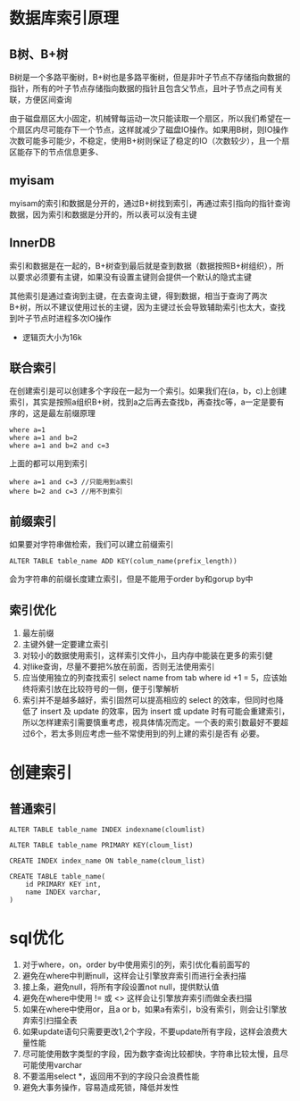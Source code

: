 # 数据库索引原理
## B树、B+树
B树是一个多路平衡树，B+树也是多路平衡树，但是非叶子节点不存储指向数据的指针，所有的叶子节点存储指向数据的指针且包含父节点，且叶子节点之间有关联，方便区间查询

由于磁盘扇区大小固定，机械臂每运动一次只能读取一个扇区，所以我们希望在一个扇区内尽可能存下一个节点，这样就减少了磁盘IO操作。如果用B树，则IO操作次数可能多可能少，不稳定，使用B+树则保证了稳定的IO（次数较少），且一个扇区能存下的节点信息更多、

## myisam
myisam的索引和数据是分开的，通过B+树找到索引，再通过索引指向的指针查询数据，因为索引和数据是分开的，所以表可以没有主键

## InnerDB
索引和数据是在一起的，B+树查到最后就是查到数据（数据按照B+树组织），所以要求必须要有主键，如果没有设置主键则会提供一个默认的隐式主键

其他索引是通过查询到主键，在去查询主键，得到数据，相当于查询了两次B+树，所以不建议使用过长的主键，因为主键过长会导致辅助索引也太大，查找到叶子节点时进程多次IO操作

- 逻辑页大小为16k


## 联合索引
在创建索引是可以创建多个字段在一起为一个索引。如果我们在(a，b，c)上创建索引，其实是按照a组织B+树，找到a之后再去查找b，再查找c等，a一定是要有序的，这是最左前缀原理

    where a=1
    where a=1 and b=2
    where a=1 and b=2 and c=3

上面的都可以用到索引

    where a=1 and c=3 //只能用到a索引
    where b=2 and c=3 //用不到索引

## 前缀索引
如果要对字符串做检索，我们可以建立前缀索引

    ALTER TABLE table_name ADD KEY(colum_name(prefix_length))

会为字符串的前缀长度建立索引，但是不能用于order by和gorup by中

## 索引优化
1. 最左前缀
2. 主键外健一定要建立索引
3. 对较小的数据使用索引，这样索引文件小，且内存中能装在更多的索引健
4. 对like查询，尽量不要把%放在前面，否则无法使用索引
5. 应当使用独立的列查找索引 select name from tab where id +1 = 5，应该始终将索引放在比较符号的一侧，便于引擎解析
6. 索引并不是越多越好，索引固然可以提高相应的 select 的效率，但同时也降低了 insert 及 update 的效率，因为 insert 或 update 时有可能会重建索引，所以怎样建索引需要慎重考虑，视具体情况而定。一个表的索引数最好不要超过6个，若太多则应考虑一些不常使用到的列上建的索引是否有 必要。


# 创建索引
## 普通索引

    ALTER TABLE table_name INDEX indexname(cloumlist)

    ALTER TABLE table_name PRIMARY KEY(cloum_list)

    CREATE INDEX index_name ON table_name(cloum_list)

    CREATE TABLE table_name(
        id PRIMARY KEY int,
        name INDEX varchar,
    )

# sql优化
1. 对于where，on，order by中使用索引的列，索引优化看前面写的
2. 避免在where中判断null，这样会让引擎放弃索引而进行全表扫描
3. 接上条，避免null，将所有字段设置not null，提供默认值
4. 避免在where中使用 != 或 <> 这样会让引擎放弃索引而做全表扫描
5. 如果在where中使用or，且a or b，如果a有索引，b没有索引，则会让引擎放弃索引扫描全表
6. 如果update语句只需要更改1,2个字段，不要update所有字段，这样会浪费大量性能
7. 尽可能使用数字类型的字段，因为数字查询比较都快，字符串比较太慢，且尽可能使用varchar
8. 不要滥用select *，返回用不到的字段只会浪费性能
9. 避免大事务操作，容易造成死锁，降低并发性